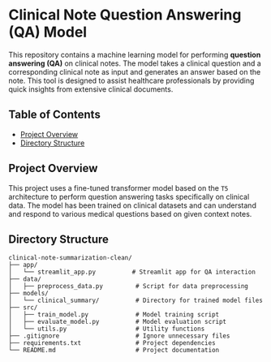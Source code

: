 # Clinical Note Question Answering (QA) Model

This repository contains a machine learning model for performing **question answering (QA)** on clinical notes. The model takes a clinical question and a corresponding clinical note as input and generates an answer based on the note. This tool is designed to assist healthcare professionals by providing quick insights from extensive clinical documents.

## Table of Contents
- [Project Overview](#project-overview)
- [Directory Structure](#directory-structure)

## Project Overview

This project uses a fine-tuned transformer model based on the `T5` architecture to perform question answering tasks specifically on clinical data. The model has been trained on clinical datasets and can understand and respond to various medical questions based on given context notes.

## Directory Structure

```plaintext
clinical-note-summarization-clean/
├── app/
│   └── streamlit_app.py          # Streamlit app for QA interaction
├── data/
│   ├── preprocess_data.py         # Script for data preprocessing                
├── models/
│   └── clinical_summary/          # Directory for trained model files
├── src/
│   ├── train_model.py             # Model training script
│   ├── evaluate_model.py          # Model evaluation script
│   └── utils.py                   # Utility functions
├── .gitignore                     # Ignore unnecessary files
├── requirements.txt               # Project dependencies
└── README.md                      # Project documentation

